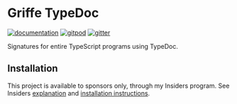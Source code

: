 # Griffe TypeDoc

[![documentation](https://img.shields.io/badge/docs-mkdocs%20material-blue.svg?style=flat)](https://mkdocstrings.github.io/griffe-typedoc/)
[![gitpod](https://img.shields.io/badge/gitpod-workspace-blue.svg?style=flat)](https://gitpod.io/#https://github.com/mkdocstrings/griffe-typedoc)
[![gitter](https://badges.gitter.im/join%20chat.svg)](https://app.gitter.im/#/room/#griffe-typedoc:gitter.im)

Signatures for entire TypeScript programs using TypeDoc.

## Installation

This project is available to sponsors only, through my Insiders program.
See Insiders [explanation](https://mkdocstrings.github.io/griffe-typedoc/insiders/)
and [installation instructions](https://mkdocstrings.github.io/griffe-typedoc/insiders/installation/).
